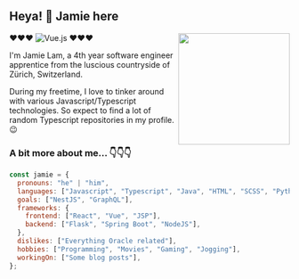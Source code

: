 <h2>Heya! 👋 Jamie here </h2>

<img align='right' src="https://media.giphy.com/media/Wr5uHgH8ii0jm/giphy.gif" width="200">

♥♥♥ ![Vue.js](https://img.shields.io/badge/vuejs-%2335495e.svg?style=for-the-badge&logo=vuedotjs&logoColor=%234FC08D) ♥♥♥

I'm Jamie Lam, a 4th year software engineer apprentice from the luscious countryside of Zürich, Switzerland. 

During my freetime, I love to tinker around with various Javascript/Typescript technologies. So expect to find a lot of random Typescript repositories in my profile. 😉

<h3>A bit more about me... 👇👇👇</h3>

```javascript
const jamie = {
  pronouns: "he" | "him",
  languages: ["Javascript", "Typescript", "Java", "HTML", "SCSS", "Python", "Bash", "MySQL"],
  goals: ["NestJS", "GraphQL"],
  frameworks: {
    frontend: ["React", "Vue", "JSP"],
    backend: ["Flask", "Spring Boot", "NodeJS"],
  },
  dislikes: ["Everything Oracle related"],
  hobbies: ["Programming", "Movies", "Gaming", "Jogging"],
  workingOn: ["Some blog posts"],
};

```
